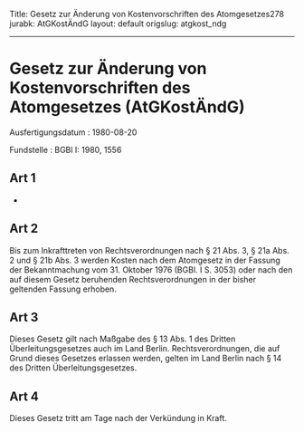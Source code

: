 Title: Gesetz zur Änderung von Kostenvorschriften des Atomgesetzes278
jurabk: AtGKostÄndG
layout: default
origslug: atgkost_ndg


---

# Gesetz zur Änderung von Kostenvorschriften des Atomgesetzes (AtGKostÄndG)

Ausfertigungsdatum
:   1980-08-20

Fundstelle
:   BGBl I: 1980, 1556



## Art 1

-


## Art 2

Bis zum Inkrafttreten von Rechtsverordnungen nach § 21 Abs. 3, § 21a
Abs. 2 und § 21b Abs. 3 werden Kosten nach dem Atomgesetz in der
Fassung der Bekanntmachung vom 31. Oktober 1976 (BGBl. I S. 3053) oder
nach den auf diesem Gesetz beruhenden Rechtsverordnungen in der bisher
geltenden Fassung erhoben.


## Art 3

Dieses Gesetz gilt nach Maßgabe des § 13 Abs. 1 des Dritten
Überleitungsgesetzes auch im Land Berlin. Rechtsverordnungen, die auf
Grund dieses Gesetzes erlassen werden, gelten im Land Berlin nach § 14
des Dritten Überleitungsgesetzes.


## Art 4

Dieses Gesetz tritt am Tage nach der Verkündung in Kraft.


